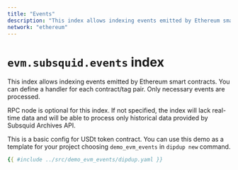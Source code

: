 ```yaml
---
title: "Events"
description: "This index allows indexing events emitted by Ethereum smart contracts. You can define a handler for each contract/tag pair. Only necessary events are processed."
network: "ethereum"
---
```


# `evm.subsquid.events` index

This index allows indexing events emitted by Ethereum smart contracts. You can define a handler for each contract/tag pair. Only necessary events are processed.

RPC node is optional for this index. If not specified, the index will lack real-time data and will be able to process only historical data provided by Subsquid Archives API.

This is a basic config for USDt token contract. You can use this demo as a template for your project choosing `demo_evm_events` in `dipdup new` command.

```yaml [dipdup.yaml]
{{ #include ../src/demo_evm_events/dipdup.yaml }}
```
